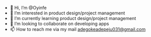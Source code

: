 - 👋 Hi, I’m @Oyinfe
- 👀 I’m interested in product design/project management 
- 🌱 I’m currently learning product design/project management 
- 💞️ I’m looking to collaborate on developing apps
- 📫 How to reach me via my mail adegokeadepeju031@gmail.com

<!---
Oyinfe/Oyinfe is a ✨ special ✨ repository because its `README.md` (this file) appears on your GitHub profile.
You can click the Preview link to take a look at your changes.
--->
